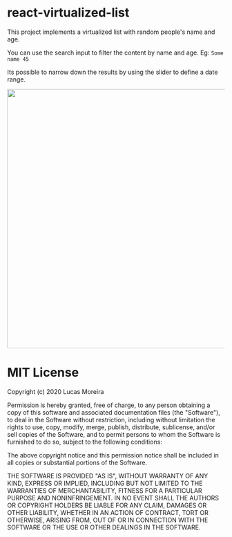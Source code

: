# react-virtualized-list

This project implements a virtualized list with random people's name and age. 

You can use the search input to filter the content by name and age. Eg: `Some name 45`

Its possible to narrow down the results by using the slider to define a date range.

<img src="demo.gif" width="600">


# MIT License

Copyright (c) 2020 Lucas Moreira

Permission is hereby granted, free of charge, to any person obtaining a copy
of this software and associated documentation files (the "Software"), to deal
in the Software without restriction, including without limitation the rights
to use, copy, modify, merge, publish, distribute, sublicense, and/or sell
copies of the Software, and to permit persons to whom the Software is
furnished to do so, subject to the following conditions:

The above copyright notice and this permission notice shall be included in all
copies or substantial portions of the Software.

THE SOFTWARE IS PROVIDED "AS IS", WITHOUT WARRANTY OF ANY KIND, EXPRESS OR
IMPLIED, INCLUDING BUT NOT LIMITED TO THE WARRANTIES OF MERCHANTABILITY,
FITNESS FOR A PARTICULAR PURPOSE AND NONINFRINGEMENT. IN NO EVENT SHALL THE
AUTHORS OR COPYRIGHT HOLDERS BE LIABLE FOR ANY CLAIM, DAMAGES OR OTHER
LIABILITY, WHETHER IN AN ACTION OF CONTRACT, TORT OR OTHERWISE, ARISING FROM,
OUT OF OR IN CONNECTION WITH THE SOFTWARE OR THE USE OR OTHER DEALINGS IN THE
SOFTWARE.